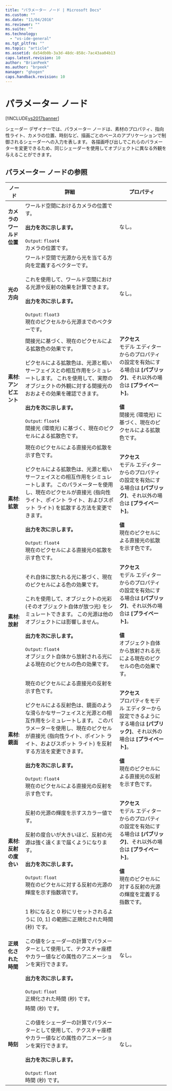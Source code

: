 ```yaml
---
title: "パラメーター ノード | Microsoft Docs"
ms.custom: ""
ms.date: "11/04/2016"
ms.reviewer: ""
ms.suite: ""
ms.technology: 
  - "vs-ide-general"
ms.tgt_pltfrm: ""
ms.topic: "article"
ms.assetid: da54db0b-3a3d-48dc-858c-7ac43aa04b13
caps.latest.revision: 10
author: "BrianPeek"
ms.author: "brpeek"
manager: "ghogen"
caps.handback.revision: 10
---
```

# パラメーター ノード
[!INCLUDE[vs2017banner](../code-quality/includes/vs2017banner.md)]

シェーダー デザイナーでは、パラメーター ノードは、素材のプロパティ、指向性ライト、カメラの位置、時刻など、描画ごとのベースのアプリケーションで制御されるシェーダーへの入力を表します。  各描画呼び出しでこれらのパラメーターを変更できるため、同じシェーダーを使用してオブジェクトに異なる外観を与えることができます。  
  
## パラメーター ノードの参照  
  
|ノード|詳細|プロパティ|  
|---------|--------|-----------|  
|**カメラのワールド位置**|ワールド空間におけるカメラの位置です。<br /><br /> **出力を次に示します。**<br /><br /> `Output`: `float4`<br /> カメラの位置です。|なし。|  
|**光の方向**|ワールド空間で光源から光を当てる方向を定義するベクターです。<br /><br /> これを使用して、ワールド空間における光源や反射の効果を計算できます。<br /><br /> **出力を次に示します。**<br /><br /> `Output`: `float3`<br /> 現在のピクセルから光源までのベクターです。|なし。|  
|**素材: アンビエント**|間接光に基づく、現在のピクセルによる拡散色の効果です。<br /><br /> ピクセルによる拡散色は、光源と粗いサーフェイスとの相互作用をシミュレートします。  これを使用して、実際のオブジェクトの外観に対する間接光のおおよその効果を確認できます。<br /><br /> **出力を次に示します。**<br /><br /> `Output`: `float4`<br /> 間接光 \(環境光\) に基づく、現在のピクセルによる拡散色です。|**アクセス**<br /> モデル エディターからのプロパティの設定を有効にする場合は **\[パブリック\]**、それ以外の場合は **\[プライベート\]**。<br /><br /> **値**<br /> 間接光 \(環境光\) に基づく、現在のピクセルによる拡散色です。|  
|**素材: 拡散**|現在のピクセルによる直接光の拡散を示す色です。<br /><br /> ピクセルによる拡散色は、光源と粗いサーフェイスとの相互作用をシミュレートします。  このパラメーターを使用し、現在のピクセルが直接光 \(指向性ライト、ポイント ライト、およびスポット ライト\) を拡散する方法を変更できます。<br /><br /> **出力を次に示します。**<br /><br /> `Output`: `float4`<br /> 現在のピクセルによる直接光の拡散を示す色です。|**アクセス**<br /> モデル エディターからのプロパティの設定を有効にする場合は **\[パブリック\]**、それ以外の場合は **\[プライベート\]**。<br /><br /> **値**<br /> 現在のピクセルによる直接光の拡散を示す色です。|  
|**素材: 放射**|それ自体に放たれる光に基づく、現在のピクセルによる色の効果です。<br /><br /> これを使用して、オブジェクトの光彩 \(そのオブジェクト自体が放つ光\) をシミュレートできます。  この光源は他のオブジェクトには影響しません。<br /><br /> **出力を次に示します。**<br /><br /> `Output`: `float4`<br /> オブジェクト自体から放射される光による現在のピクセルの色の効果です。|**アクセス**<br /> モデル エディターからのプロパティの設定を有効にする場合は **\[パブリック\]**、それ以外の場合は **\[プライベート\]**。<br /><br /> **値**<br /> オブジェクト自体から放射される光による現在のピクセルの色の効果です。|  
|**素材: 鏡面**|現在のピクセルによる直接光の反射を示す色です。<br /><br /> ピクセルによる反射色は、鏡面のような滑らかなサーフェイスと光源との相互作用をシミュレートします。  このパラメーターを使用し、現在のピクセルが直接光 \(指向性ライト、ポイント ライト、およびスポット ライト\) を反射する方法を変更できます。<br /><br /> **出力を次に示します。**<br /><br /> `Output`: `float4`<br /> 現在のピクセルによる直接光の反射を示す色です。|**アクセス**<br /> プロパティをモデル エディターから設定できるようにする場合は **\[パブリック\]**、それ以外の場合は **\[プライベート\]**。<br /><br /> **値**<br /> 現在のピクセルによる直接光の反射を示す色です。|  
|**素材: 反射の度合い**|反射の光源の輝度を示すスカラー値です。<br /><br /> 反射の度合いが大きいほど、反射の光源は強く遠くまで届くようになります。<br /><br /> **出力を次に示します。**<br /><br /> `Output`: `float`<br /> 現在のピクセルに対する反射の光源の輝度を示す指数項です。|**アクセス**<br /> モデル エディターからのプロパティの設定を有効にする場合は **\[パブリック\]**、それ以外の場合は **\[プライベート\]**。<br /><br /> **値**<br /> 現在のピクセルに対する反射の光源の輝度を定義する指数です。|  
|**正規化された時間**|1 秒になると 0 秒にリセットされるように \[0, 1\] の範囲に正規化された時間 \(秒\) です。<br /><br /> この値をシェーダーの計算でパラメーターとして使用して、テクスチャ座標やカラー値などの属性のアニメーションを実行できます。<br /><br /> **出力を次に示します。**<br /><br /> `Output`: `float`<br /> 正規化された時間 \(秒\) です。|なし。|  
|**時刻**|時間 \(秒\) です。<br /><br /> この値をシェーダーの計算でパラメーターとして使用して、テクスチャ座標やカラー値などの属性のアニメーションを実行できます。<br /><br /> **出力を次に示します。**<br /><br /> `Output`: `float`<br /> 時間 \(秒\) です。|なし。|